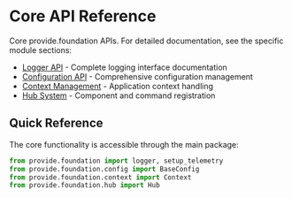 # Core API Reference

Core provide.foundation APIs. For detailed documentation, see the specific module sections:

- [Logger API](../logger/index.md) - Complete logging interface documentation
- [Configuration API](../config/index.md) - Comprehensive configuration management
- [Context Management](../context/index.md) - Application context handling
- [Hub System](../hub/index.md) - Component and command registration

## Quick Reference

The core functionality is accessible through the main package:

```python
from provide.foundation import logger, setup_telemetry
from provide.foundation.config import BaseConfig
from provide.foundation.context import Context
from provide.foundation.hub import Hub
```
